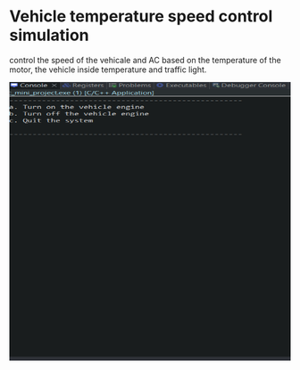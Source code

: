 # Vehicle temperature speed control simulation
control the speed of the vehicale and AC based on the temperature of the motor, the vehicle inside temperature and traffic light.

<img src="data/simulation.gif" width="700" height="500"/>
